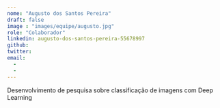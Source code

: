 ```yaml
---
nome: "Augusto dos Santos Pereira"
draft: false
image : "images/equipe/augusto.jpg"
role: "Colaborador"
linkedin: augusto-dos-santos-pereira-55678997
github: 
twitter: 
email:
  - 
  - 
---
```

Desenvolvimento de pesquisa sobre classificação de imagens com Deep Learning

